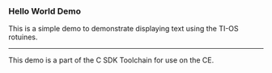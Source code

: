 ### Hello World Demo

This is a simple demo to demonstrate displaying text using the TI-OS rotuines.

---

This demo is a part of the C SDK Toolchain for use on the CE.
